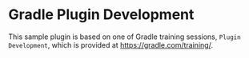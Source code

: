 # Gradle Plugin Development
This sample plugin is based on one of Gradle training sessions, `Plugin Development`, which is provided at https://gradle.com/training/.
